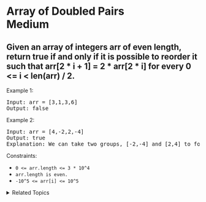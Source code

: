 # Array of Doubled Pairs<br> Medium

## Given an array of integers arr of even length, return true if and only if it is possible to reorder it such that arr[2 * i + 1] = 2 * arr[2 * i] for every 0 <= i < len(arr) / 2.

Example 1:

<pre>
Input: arr = [3,1,3,6]
Output: false
</pre>

Example 2:

<pre>
Input: arr = [4,-2,2,-4]
Output: true
Explanation: We can take two groups, [-2,-4] and [2,4] to form [-2,-4,2,4] or [2,4,-2,-4].
</pre>

Constraints:

- `0 <= arr.length <= 3 * 10^4`
- `arr.length is even.`
- `-10^5 <= arr[i] <= 10^5`

<details>

<summary> Related Topics </summary>

-   `Greedy`
-   `Sorting`

</details>